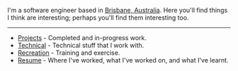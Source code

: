 I'm a software engineer based in [Brisbane,
Australia](https://en.wikipedia.org/wiki/Brisbane).  Here you'll find things I
think are interesting; perhaps you'll find them interesting too.

---

- [Projects](/projects) - Completed and in-progress work.
- [Technical](/technical) - Technical stuff that I work with.
- [Recreation](/recreation) - Training and exercise.
- [Resume](/resume) - Where I've worked, what I've worked on, and what I've learnt.
